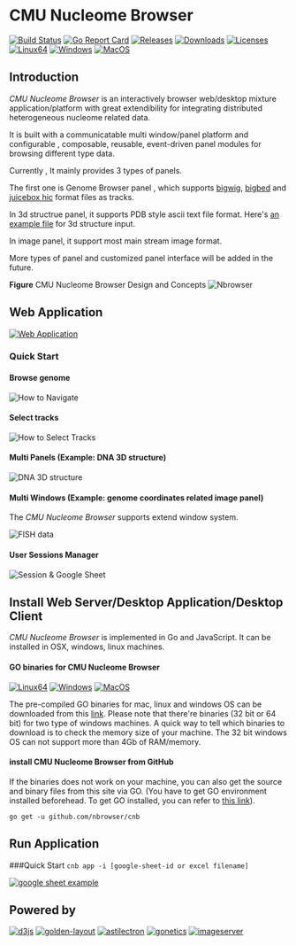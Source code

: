 # CMU Nucleome Browser
[![Build Status](https://travis-ci.org/nbrowser/cnb.svg?branch=master)](https://travis-ci.org/nbrowser/cnb)
[![Go Report Card](https://goreportcard.com/badge/github.com/nbrowser/cnb)](https://goreportcard.com/report/github.com/nbrowser/cnb)
[![Releases](https://img.shields.io/github/release/nbrowser/cnb.svg)](https://github.com/nbrowser/cnb/releases)
[![Downloads](https://img.shields.io/github/downloads/nbrowser/cnb/latest/total.svg)]()
[![Licenses](https://img.shields.io/badge/license-gpl3-orange.svg)](https://opensource.org/licenses/GPL-3.0)
[![Linux64](https://img.shields.io/badge/binary-linux-green.svg?style=flat)](http://genome.compbio.cs.cmu.edu/~xiaopenz/cnb/current/linux/cnb)
[![Windows](https://img.shields.io/badge/binary-win-blue.svg?style=flat)](http://genome.compbio.cs.cmu.edu/~xiaopenz/cnb/current/win64/cnb.exe)
[![MacOS](https://img.shields.io/badge/binary-macos-yellow.svg?style=flat)](http://genome.compbio.cs.cmu.edu/~xiaopenz/cnb/current/mac/cnb)

## Introduction
*CMU Nucleome Browser* is an interactively browser web/desktop mixture application/platform with great extendibility for integrating distributed heterogeneous nucleome related data.

It is built with a communicatable multi window/panel platform and  configurable , composable, reusable, event-driven panel modules for browsing different type data. 


Currently , It mainly provides 3 types of panels. 

The first one is Genome Browser panel , which supports [bigwig](http://genome.ucsc.edu/goldenPath/help/bigWig.html), [bigbed](http://genome.ucsc.edu/goldenPath/help/bigBed.html) and [juicebox hic](https://github.com/theaidenlab/juicer/wiki/Data)  format files as tracks. 

In 3d structrue panel, it supports PDB style ascii text file format. Here's [an example file](http://genome.compbio.cs.cmu.edu/~xiaopenz/cnb/data/structure_3.txt) for 3d structure input.

In image panel, it support most main stream image format. 

More types of panel and customized panel interface will be added in the future.


**Figure** CMU Nucleome Browser Design and Concepts
![Nbrowser](http://genome.compbio.cs.cmu.edu/~xiaopenz/cnb/gifs/nbrowser.png)





## Web Application
[![Web Application](https://img.shields.io/badge/CMU-Nucleome--Browser-green.svg?style=for-the-badge)](http://genome.compbio.cs.cmu.edu:8080)
### Quick Start
#### Browse genome
![How to Navigate](http://genome.compbio.cs.cmu.edu/~xiaopenz/cnb/gifs/nav_500px.gif)
#### Select tracks
![How to Select Tracks](http://genome.compbio.cs.cmu.edu/~xiaopenz/cnb/gifs/select_500px.gif)

#### Multi Panels (Example: DNA 3D structure) 
![DNA 3D structure](http://genome.compbio.cs.cmu.edu/~xiaopenz/cnb/gifs/3d_500px.gif)

#### Multi Windows (Example: genome coordinates related image panel)
The *CMU Nucleome Browser* supports extend window system.

![FISH data](http://genome.compbio.cs.cmu.edu/~xiaopenz/cnb/gifs/ext_500px.gif)

#### User Sessions Manager 
![Session & Google Sheet](http://genome.compbio.cs.cmu.edu/~xiaopenz/cnb/gifs/session_500px.gif)

## Install Web Server/Desktop Application/Desktop Client
*CMU Nucleome Browser* is implemented in Go and JavaScript. It can be installed in OSX, windows, linux machines.

#### GO binaries for CMU Nucleome Browser
[![Linux64](https://img.shields.io/badge/binary-linux-green.svg?style=flat)](http://genome.compbio.cs.cmu.edu/~xiaopenz/cnb/current/linux/cnb)
[![Windows](https://img.shields.io/badge/binary-win-blue.svg?style=flat)](http://genome.compbio.cs.cmu.edu/~xiaopenz/cnb/current/win64/cnb.exe)
[![MacOS](https://img.shields.io/badge/binary-macos-yellow.svg?style=flat)](http://genome.compbio.cs.cmu.edu/~xiaopenz/cnb/current/mac/cnb)

The pre-compiled GO binaries for mac, linux and windows OS can be downloaded from this [link](http://genome.compbio.cs.cmu.edu/~xiaopenz/cnb/current). Please note that there're binaries (32 bit or 64 bit) for two type of windows machines. A quick way to tell which binaries to download is to check the memory size of your machine. The 32 bit windows OS can not support more than 4Gb of RAM/memory.

#### install CMU Nucleome Browser from GitHub
If the binaries does not work on your machine, you can also get the source and binary files from this site via GO. (You have to get GO environment installed beforehead. To get GO installed, you can refer to [this link](https://golang.org/doc/install)).

`go get -u github.com/nbrowser/cnb`

## Run Application

###Quick Start
`cnb app -i [google-sheet-id or excel filename]`


[![google sheet example](https://img.shields.io/badge/example-gsheet-green.svg?style=flat)](https://docs.google.com/spreadsheets/d/1WaChnccn5iyKHm1ccZhRHSZmpzW7pPPrpGTSGoKTKO4/edit?usp=sharing)

## Powered by
[![d3js](https://img.shields.io/badge/javascript-d3js-yellow.svg?style=flat)](http://d3js.org)
[![golden-layout](https://img.shields.io/badge/javascript-golden--layout-green.svg?style=flat)](http://golden-layout.com)
[![astilectron](https://img.shields.io/badge/golang-astilectron-blue.svg?style=flat)](https://github.com/asticode/go-astilectron)
[![gonetics](https://img.shields.io/badge/golang-gonetics-red.svg?style=flat)](https://github.com/pbenner/gonetics)
[![imageserver](https://img.shields.io/badge/golang-imageserver-blue.svg?style=flat)](https://github.com/pierrre/imageserver)
